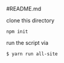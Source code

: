 #README.md

clone this directory

```
npm init
```

run the script via 

```
$ yarn run all-site
```
